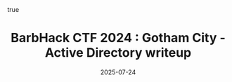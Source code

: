 ---
title: "BarbHack CTF 2024 : Gotham City - Active Directory writeup"
permalink: /CTFs/HTB-Cicada/
date: 2025-07-24
categories: [Active Directory]
tags: [Active Directory, Active Directory, LDAP, SMB]
math: true
mermaid: true
image:
  path: /assets/img/CTFs/Cicada/cicada.jpg
---